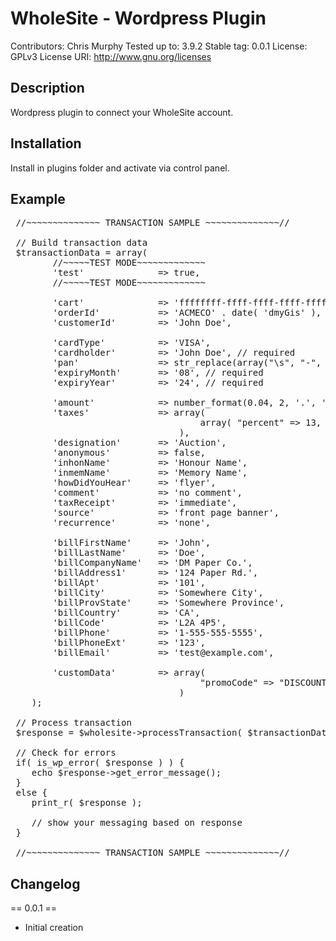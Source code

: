 # WholeSite - Wordpress Plugin

 Contributors: Chris Murphy
 Tested up to: 3.9.2
 Stable tag: 0.0.1
 License: GPLv3
 License URI: http://www.gnu.org/licenses

## Description

 Wordpress plugin to connect your WholeSite account.

## Installation

 Install in plugins folder and activate via control panel.

## Example

<pre>
 //~~~~~~~~~~~~~~ TRANSACTION SAMPLE ~~~~~~~~~~~~~~//

 // Build transaction data
 $transactionData = array(
		//~~~~~TEST MODE~~~~~~~~~~~~~
		'test'				=> true,
		//~~~~~TEST MODE~~~~~~~~~~~~~
		
		'cart' 				=> 'ffffffff-ffff-ffff-ffff-ffffffffffff', // required
		'orderId' 			=> 'ACMECO' . date( 'dmyGis' ),
		'customerId' 		=> 'John Doe',
		
		'cardType' 			=> 'VISA',
		'cardholder' 		=> 'John Doe', // required
		'pan' 				=> str_replace(array("\s", "-", " "), "", trim( '4242424242424242' )), // required
		'expiryMonth'		=> '08', // required
		'expiryYear'		=> '24', // required
		
		'amount'			=> number_format(0.04, 2, '.', ''), // required
		'taxes'				=> array(
									array( "percent" => 13, "description" => "HST" )	
								),
		'designation'		=> 'Auction',
		'anonymous'			=> false,
		'inhonName'			=> 'Honour Name',
		'inmemName'			=> 'Memory Name',
		'howDidYouHear'		=> 'flyer',
		'comment'			=> 'no comment',
		'taxReceipt'		=> 'immediate',
		'source'			=> 'front page banner',
		'recurrence'		=> 'none',
		
		'billFirstName'		=> 'John',
		'billLastName'		=> 'Doe',
		'billCompanyName'	=> 'DM Paper Co.',
		'billAddress1'		=> '124 Paper Rd.',
		'billApt'			=> '101',
		'billCity'			=> 'Somewhere City',
		'billProvState'		=> 'Somewhere Province',
		'billCountry'		=> 'CA',
		'billCode'			=> 'L2A 4P5',
		'billPhone'			=> '1-555-555-5555',
		'billPhoneExt'		=> '123',
		'billEmail'			=> 'test@example.com',
		
		'customData'		=> array(
									"promoCode" => "DISCOUNT99"	
								)
	);
	
 // Process transaction
 $response = $wholesite->processTransaction( $transactionData );

 // Check for errors
 if( is_wp_error( $response ) ) {
	echo $response->get_error_message();
 }
 else {	
	print_r( $response );
	
	// show your messaging based on response
 }

 //~~~~~~~~~~~~~~ TRANSACTION SAMPLE ~~~~~~~~~~~~~~//
</pre>

## Changelog

== 0.0.1 ==
* Initial creation
